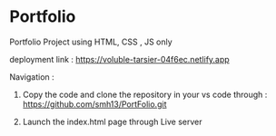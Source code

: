 # Portfolio

Portfolio Project using HTML, CSS , JS only

deployment link : https://voluble-tarsier-04f6ec.netlify.app

Navigation :

1.  Copy the code and clone the repository in your vs code through : https://github.com/smh13/PortFolio.git

2.  Launch the index.html page through Live server
